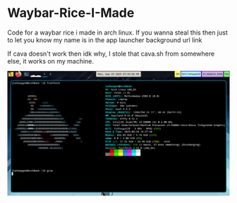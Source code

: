 # Waybar-Rice-I-Made
Code for a waybar rice i made in arch linux.
If you wanna steal this then just to let you know my name is in the app launcher background url link

If cava doesn't work then idk why, I stole that cava.sh from somewhere else, it works on my machine.

![image alt](https://github.com/TathaagatPal/Fastfetch-Rice-I-made/blob/main/20250929_19h29m11s_grim.png)
